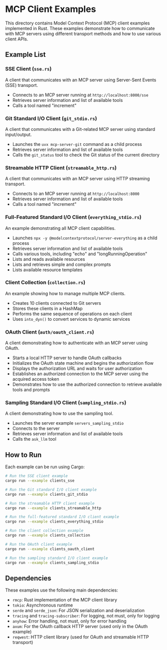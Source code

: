 # MCP Client Examples

This directory contains Model Context Protocol (MCP) client examples implemented in Rust. These examples demonstrate how to communicate with MCP servers using different transport methods and how to use various client APIs.

## Example List

### SSE Client (`sse.rs`)

A client that communicates with an MCP server using Server-Sent Events (SSE) transport.

- Connects to an MCP server running at `http://localhost:8000/sse`
- Retrieves server information and list of available tools
- Calls a tool named "increment"

### Git Standard I/O Client (`git_stdio.rs`)

A client that communicates with a Git-related MCP server using standard input/output.

- Launches the `uvx mcp-server-git` command as a child process
- Retrieves server information and list of available tools
- Calls the `git_status` tool to check the Git status of the current directory

### Streamable HTTP Client (`streamable_http.rs`)

A client that communicates with an MCP server using HTTP streaming transport.
- Connects to an MCP server running at `http://localhost:8000`
- Retrieves server information and list of available tools
- Calls a tool named "increment"

### Full-Featured Standard I/O Client (`everything_stdio.rs`)

An example demonstrating all MCP client capabilities.

- Launches `npx -y @modelcontextprotocol/server-everything` as a child process
- Retrieves server information and list of available tools
- Calls various tools, including "echo" and "longRunningOperation"
- Lists and reads available resources
- Lists and retrieves simple and complex prompts
- Lists available resource templates

### Client Collection (`collection.rs`)

An example showing how to manage multiple MCP clients.

- Creates 10 clients connected to Git servers
- Stores these clients in a HashMap
- Performs the same sequence of operations on each client
- Uses `into_dyn()` to convert services to dynamic services

### OAuth Client (`auth/oauth_client.rs`)

A client demonstrating how to authenticate with an MCP server using OAuth.

- Starts a local HTTP server to handle OAuth callbacks
- Initializes the OAuth state machine and begins the authorization flow
- Displays the authorization URL and waits for user authorization
- Establishes an authorized connection to the MCP server using the acquired access token
- Demonstrates how to use the authorized connection to retrieve available tools and prompts


### Sampling Standard I/O Client (`sampling_stdio.rs`)

A client demonstrating how to use the sampling tool.

- Launches the server example `servers_sampling_stdio`
- Connects to the server
- Retrieves server information and list of available tools
- Calls the `ask_llm` tool

## How to Run

Each example can be run using Cargo:

```bash
# Run the SSE client example
cargo run --example clients_sse

# Run the Git standard I/O client example
cargo run --example clients_git_stdio

# Run the streamable HTTP client example
cargo run --example clients_streamable_http

# Run the full-featured standard I/O client example
cargo run --example clients_everything_stdio

# Run the client collection example
cargo run --example clients_collection

# Run the OAuth client example
cargo run --example clients_oauth_client

# Run the sampling standard I/O client example
cargo run --example clients_sampling_stdio
```

## Dependencies

These examples use the following main dependencies:

- `rmcp`: Rust implementation of the MCP client library
- `tokio`: Asynchronous runtime
- `serde` and `serde_json`: For JSON serialization and deserialization
- `tracing` and `tracing-subscriber`: For logging, not must, only for logging
- `anyhow`: Error handling, not must, only for error handling
- `axum`: For the OAuth callback HTTP server (used only in the OAuth example)
- `reqwest`: HTTP client library (used for OAuth and streamable HTTP transport)
